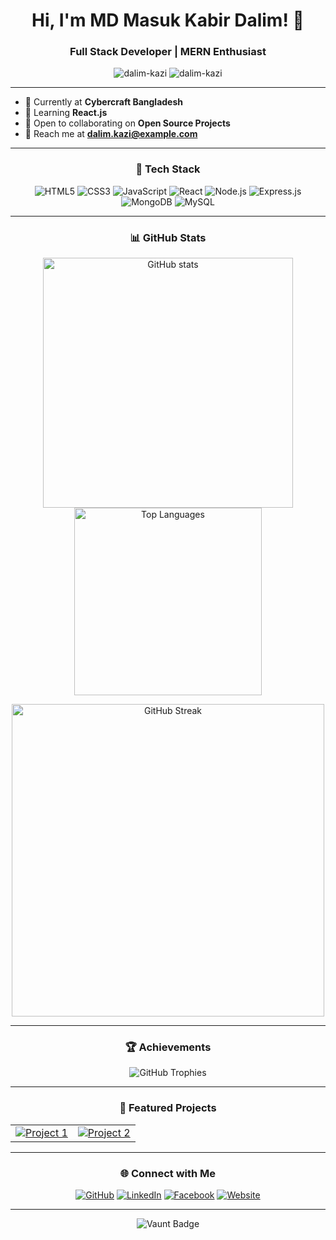 <h1 align="center">Hi, I'm MD Masuk Kabir Dalim! 👋</h1>
<h3 align="center">Full Stack Developer | MERN Enthusiast</h3>

<p align="center">
  <img src="https://komarev.com/ghpvc/?username=dalim-kazi&label=Profile%20views&color=0e75b6&style=flat" alt="dalim-kazi" />
  <img src="https://img.shields.io/github/followers/dalim-kazi?label=Follow&style=social" alt="dalim-kazi" />
</p>

---

- 🔭 Currently at **Cybercraft Bangladesh**
- 🌱 Learning **React.js**
- 🤝 Open to collaborating on **Open Source Projects**
- 📧 Reach me at **dalim.kazi@example.com**

---

<h3 align="center">🚀 Tech Stack</h3>

<p align="center">
  <img src="https://img.shields.io/badge/HTML5-E34F26?style=for-the-badge&logo=html5&logoColor=white" alt="HTML5"/>
  <img src="https://img.shields.io/badge/CSS3-1572B6?style=for-the-badge&logo=css3&logoColor=white" alt="CSS3"/>
  <img src="https://img.shields.io/badge/JavaScript-F7DF1E?style=for-the-badge&logo=javascript&logoColor=323330" alt="JavaScript"/>
  <img src="https://img.shields.io/badge/React-61DAFB?style=for-the-badge&logo=react&logoColor=20232A" alt="React"/>
  <img src="https://img.shields.io/badge/Node.js-339933?style=for-the-badge&logo=nodedotjs&logoColor=white" alt="Node.js"/>
  <img src="https://img.shields.io/badge/Express.js-404D59?style=for-the-badge" alt="Express.js"/>
  <img src="https://img.shields.io/badge/MongoDB-4EA94B?style=for-the-badge&logo=mongodb&logoColor=white" alt="MongoDB"/>
  <img src="https://img.shields.io/badge/MySQL-4479A1?style=for-the-badge&logo=mysql&logoColor=white" alt="MySQL"/>
</p>

---

<h3 align="center">📊 GitHub Stats</h3>
<p align="center">
  <img src="https://github-readme-stats.vercel.app/api?username=dalim-kazi&show_icons=true&theme=radical" alt="GitHub stats" width="400"/>
  <img src="https://github-readme-stats.vercel.app/api/top-langs/?username=dalim-kazi&layout=compact&theme=radical" alt="Top Languages" width="300"/>
</p>

<p align="center">
  <img src="https://streak-stats.demolab.com/?user=dalim-kazi&theme=radical" alt="GitHub Streak" width="500"/>
</p>

---

<h3 align="center">🏆 Achievements</h3>

<p align="center">
  <img src="https://github-profile-trophy.vercel.app/?username=dalim-kazi&theme=radical&no-bg=true&no-frame=true&row=1&column=7" alt="GitHub Trophies" />
</p>

---

<h3 align="center">🌟 Featured Projects</h3>

<table align="center">
  <tr>
    <td align="center">
      <a href="https://github.com/dalim-kazi/project1">
        <img src="https://github-readme-stats.vercel.app/api/pin/?username=dalim-kazi&repo=project1&theme=radical" alt="Project 1" />
      </a>
    </td>
    <td align="center">
      <a href="https://github.com/dalim-kazi/project2">
        <img src="https://github-readme-stats.vercel.app/api/pin/?username=dalim-kazi&repo=project2&theme=radical" alt="Project 2" />
      </a>
    </td>
  </tr>
</table>

---

<h3 align="center">🌐 Connect with Me</h3>

<p align="center">
  <a href="https://github.com/dalim-kazi"><img src="https://img.shields.io/badge/GitHub-100000?style=for-the-badge&logo=github&logoColor=white" alt="GitHub"/></a>
  <a href="https://www.linkedin.com/in/md-masuk-kabir-dalim-b912532a6/"><img src="https://img.shields.io/badge/LinkedIn-0077B5?style=for-the-badge&logo=linkedin&logoColor=white" alt="LinkedIn"/></a>
  <a href="https://www.facebook.com/profile.php?id=100056822454515"><img src="https://img.shields.io/badge/Facebook-1877F2?style=for-the-badge&logo=facebook&logoColor=white" alt="Facebook"/></a>
  <a href="https://pickaboo-ee19c.web.app/"><img src="https://img.shields.io/badge/Website-4285F4?style=for-the-badge&logo=google&logoColor=white" alt="Website"/></a>
</p>

---

<p align="center">
  <img src="https://api.vaunt.dev/v1/github/entities/dalim-kazi/contributions?format=svg&private=true" alt="Vaunt Badge"/>
</p>
